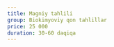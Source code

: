 ```yaml
---
title: Magniy tahlili
group: Biokimyoviy qon tahlillar
price: 25 000
duration: 30-60 daqiqa
---
```

